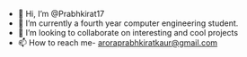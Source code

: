 - 👋 Hi, I’m @Prabhkirat17
- 🌱 I’m currently a fourth year computer engineering student. 
- 💞️ I’m looking to collaborate on interesting and cool projects
- 📫 How to reach me- aroraprabhkiratkaur@gmail.com

<!---
Prabhkirat17/Prabhkirat17 is a ✨ special ✨ repository because its `README.md` (this file) appears on your GitHub profile.
You can click the Preview link to take a look at your changes.
--->
